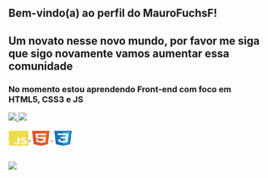 ## Bem-vindo(a) ao perfil do MauroFuchsF!

<h2>Um novato nesse novo mundo, por favor me siga que sigo novamente vamos aumentar essa comunidade</h2>

<h3> No momento estou aprendendo Front-end com foco em HTML5, CSS3 e JS </h3>

 <div>
   <a href="https://github.com/MauroFuchsF">
   <img height="180em" src="https://github-readme-stats.vercel.app/api?username=MauroFuchsF&show_icons=true&theme=tokyonight&include_all_commits=true&count_private=true"/>
   <img height="180em" src="https://github-readme-stats.vercel.app/api/top-langs/?username=MauroFuchsF&layout=compact&langs_count=6&theme=tokyonight"/>

</div>
<div style="display: inline_block"><br>
  <img align="center" alt="Js" height="30" width="40" src="https://raw.githubusercontent.com/devicons/devicon/master/icons/javascript/javascript-plain.svg">
  <img align="center" alt="HTML" height="30" width="40" src="https://raw.githubusercontent.com/devicons/devicon/master/icons/html5/html5-original.svg">
  <img align="center" alt="CSS" height="30" width="40" src="https://raw.githubusercontent.com/devicons/devicon/master/icons/css3/css3-original.svg">
</div>
 
 <br>
 

 
<div> 

  <a href="https://www.linkedin.com/in/mauro-fuchs" target="_blank"><img src="https://img.shields.io/badge/-LinkedIn-%230077B5?style=for-the-badge&logo=linkedin&logoColor=white" target="_blank"></a>
